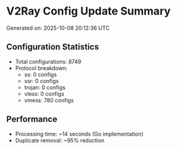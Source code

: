 # V2Ray Config Update Summary
Generated on: 2025-10-08 20:12:36 UTC

## Configuration Statistics
- Total configurations: 8749
- Protocol breakdown:
  - ss: 0 configs
  - ssr: 0 configs
  - trojan: 0 configs
  - vless: 0 configs
  - vmess: 780 configs

## Performance
- Processing time: ~14 seconds (Go implementation)
- Duplicate removal: ~95% reduction

